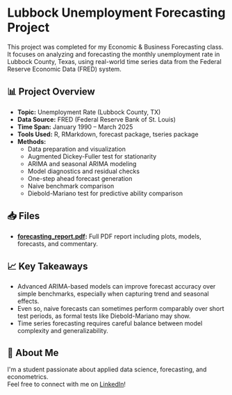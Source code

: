 # Lubbock Unemployment Forecasting Project

This project was completed for my Economic & Business Forecasting class. It focuses on analyzing and forecasting the monthly unemployment rate in Lubbock County, Texas, using real-world time series data from the Federal Reserve Economic Data (FRED) system.

## 📊 Project Overview

- **Topic:** Unemployment Rate (Lubbock County, TX)
- **Data Source:** FRED (Federal Reserve Bank of St. Louis)
- **Time Span:** January 1990 – March 2025
- **Tools Used:** R, RMarkdown, forecast package, tseries package
- **Methods:**  
  - Data preparation and visualization  
  - Augmented Dickey-Fuller test for stationarity  
  - ARIMA and seasonal ARIMA modeling  
  - Model diagnostics and residual checks  
  - One-step ahead forecast generation  
  - Naive benchmark comparison  
  - Diebold-Mariano test for predictive ability comparison

## 📥 Files

- **[forecasting_report.pdf](./forecasting_report.pdf):** Full PDF report including plots, models, forecasts, and commentary.

## 📈 Key Takeaways

- Advanced ARIMA-based models can improve forecast accuracy over simple benchmarks, especially when capturing trend and seasonal effects.
- Even so, naive forecasts can sometimes perform comparably over short test periods, as formal tests like Diebold-Mariano may show.
- Time series forecasting requires careful balance between model complexity and generalizability.

## 💬 About Me

I'm a student passionate about applied data science, forecasting, and econometrics.  
Feel free to connect with me on [LinkedIn](https://www.linkedin.com/)!


